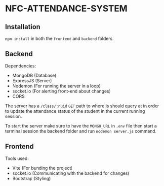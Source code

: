 # NFC-ATTENDANCE-SYSTEM

## Installation

`npm install` in both the `frontend` and `backend` folders.

## Backend

Dependencies:

- MongoDB (Database)
- ExpressJS (Server)
- Nodemon (For running the server in a loop)
- socket.io (For alerting front-end about changes)
- CORS

The server has a `/class/:nuid` `GET` path to where is should query at in order to update the attendance status of the student in the current running session.

To start the server make sure to have the `MONGO_URL` in `.env` file then start a terminal session the backend folder and run `nodemon server.js` command.

## Frontend

Tools used:

- Vite (For bunding the project)
- socket.io (Communicating with the backend for changes)
- Bootstrap (Styling)
